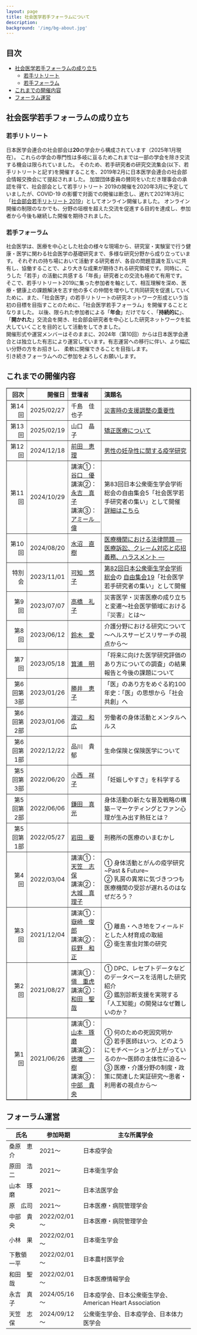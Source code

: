 ```yaml
---
layout: page
title: 社会医学若手フォーラムについて
description: 
background: '/img/bg-about.jpg'
---
```


## 目次
- [社会医学若手フォーラムの成り立ち](#社会医学若手フォーラムの成り立ち)
    - [若手リトリート](#若手リトリート)
    - [若手フォーラム](#若手フォーラム)
- [これまでの開催内容](#これまでの開催内容)
- [フォーラム運営](#フォーラム運営)

## 社会医学若手フォーラムの成り立ち
### 若手リトリート
日本医学会連合の社会部会は**20**の学会から構成されています（2025年1月現在）。
これらの学会の専門性は多岐に亘るためこれまでは一部の学会を除き交流する機会は限られていました。
そのため、若手研究者の研究交流集会(以下、若手リトリートと記す)を開催することを、2019年2月に日本医学会連合の社会部会情報交換会にて提起されました。
加盟団体委員の賛同をいただき理事会の承認を得て、社会部会として若手リトリート 2019の開催を2020年3月に予定していましたが、COVID-19 の影響で対面での開催は断念し、遅れて2021年3月に「[社会部会若手リトリート 2019](https://www.senkyo.co.jp/sretreat2019/)」としてオンライン開催しました。
オンライン開催の制限のなかでも、分野の垣根を超えた交流を促進する目的を達成し、参加者から今後も継続した開催を期待されました。

### 若手フォーラム
社会医学は、医療を中心とした社会の様々な現場から、研究室・実験室で行う健康・医学に関わる社会医学の基礎研究まで、多様な研究分野から成り立っています。
それぞれの持ち場において活動する研究者が、各自の問題意識を互いに共有し、協働することで、より大きな成果が期待される研究領域です。同時に、こうした「若手」の活動に共感する「年長」研究者との交流も極めて有用です。
そこで、若手リトリート2019に集った参加者を軸として、相互理解を深め、医療・健康上の課題解決を志す他の多くの仲間を増やして共同研究を促進していくために、また、「社会医学」の若手リトリートの研究ネットワーク形成という当初の目標を目指すことのために、「社会医学若手フォーラム」を開催することとなりました。
以後、限られた参加者による「**年会**」だけでなく、「**持続的に**」、「**開かれた**」交流会を開き、社会部会研究者を中心とした研究ネットワークを拡大していくことを目的として活動をしてきました。  
開催形式や運営メンバーはそのままに、2024年（第10回）からは日本医学会連合とは独立した有志により運営しています。有志運営への移行に伴い、より幅広い分野の方をお招きし、
柔軟に開催できることを目指します。  
引き続きフォーラムへのご参加をよろしくお願いします。

## これまでの開催内容
<table border="1" style="border-collapse: collapse; width: 100%;">
  <thead>
    <tr>
      <th style="text-align: right;">回次</th>
      <th style="text-align: right;">開催日</th>
      <th style="text-align: left;">登壇者</th>
      <th style="text-align: left;">演題名</th>
    </tr>
  </thead>
  <tbody>
    <tr>
      <td style="text-align: right;">第14回</td>
      <td style="text-align: right;">2025/02/27</td>
      <td style="text-align: left;">
        千島　佳也子
      </td>
      <td style="text-align: left;">
        <a href="https://s-wakate.github.io/2025/02/27/notice.html">災害時の支援調整の重要性</a>
      </td>
    </tr>
    <tr>
      <td style="text-align: right;">第13回</td>
      <td style="text-align: right;">2025/02/19</td>
      <td style="text-align: left;">
        山口　晶子
      </td>
      <td style="text-align: left;">
        <a href="https://s-wakate.github.io/2025/01/22/notice.html">矯正医療について</a>
      </td>
    </tr>
    <tr>
      <td style="text-align: right;">第12回</td>
      <td style="text-align: right;">2024/12/18</td>
      <td style="text-align: left;">
        <a href="https://researchmap.jp/ekm">前田　恵理</a>
      </td>
      <td style="text-align: left;">
        <a href="https://s-wakate.github.io/2024/11/15/notice.html">男性の妊孕性に関する疫学研究</a>
      </td>
    </tr>
    <tr>
      <td style="text-align: right;">第11回</td>
      <td style="text-align: right;">2024/10/29</td>
      <td style="text-align: left;">
        講演①：<a href="https://researchmap.jp/yutaniguchi">谷口　優</a><br>
        講演②：<a href="https://researchmap.jp/GOSE2">永吉　真子</a><br>
        講演③：<a href="https://researchmap.jp/isamuamir">アミール　偉</a>
      </td>
      <td style="text-align: left;">
        第83回日本公衆衛生学会学術総会の自由集会5「社会医学若手研究者の集い」として開催<br>
        <a href="https://s-wakate.github.io/2024/10/22/notice.html">詳細はこちら</a>
      </td>
    </tr>
    <tr>
      <td style="text-align: right;">第10回</td>
      <td style="text-align: right;">2024/08/20</td>
      <td style="text-align: left;">
        <a href="https://researchmap.jp/mizunuma_naoki">水沼　直樹</a>
      </td>
      <td style="text-align: left;">
        <a href="https://s-wakate.github.io/2024/07/19/notice.html">医療機関における法律問題 ― 医療訴訟、クレーム対応と応招義務、ハラスメント ―</a>
      </td>
    </tr>
    <tr>
      <td style="text-align: right;">特別会</td>
      <td style="text-align: right;">2023/11/01</td>
      <td style="text-align: left;">
        <a href="https://researchmap.jp/katti">可知　悠子</a></td>
      <td style="text-align: left;">
        <a href="http://jsph82.umin.jp/">第82回日本公衆衛生学会学術総会</a>の
        <a href="http://jsph82.umin.jp/free_meeting.html">自由集会19</a>「社会医学若手研究者の集い」として開催<br>
      </td>
    </tr>
    <tr>
      <td style="text-align: right;">第9回</td>
      <td style="text-align: right;">2023/07/07</td>
      <td style="text-align: left;">
        <a href="https://researchmap.jp/takahashiayako0924">高橋　礼子</a>
      </td>
      <td style="text-align: left;">
        災害医学・災害医療の成り立ちと変遷～社会医学領域における『災害』とは～
      </td>
    </tr>
    <tr>
      <td style="text-align: right;">第8回</td>
      <td style="text-align: right;">2023/06/12</td>
      <td style="text-align: left;">
        <a href="https://researchmap.jp/946313">鈴木　愛</a>
      </td>
      <td style="text-align: left;">
        介護分野における研究について～ヘルスサービスリサーチの視点から～
      </td>
    </tr>
    <tr>
      <td style="text-align: right;">第7回</td>
      <td style="text-align: right;">2023/05/18</td>
      <td style="text-align: left;">
        <a href="https://researchmap.jp/minoaki">箕浦　明</a>
      </td>
      <td style="text-align: left;">
        「将来に向けた医学研究評価のあり方についての調査」の結果報告と今後の課題について
      </td>
    </tr>
    <tr>
      <td style="text-align: right;">第6回第3部</td>
      <td style="text-align: right;">2023/01/26</td>
      <td style="text-align: left;">
        <a href="https://researchmap.jp/katsuikeiko">勝井　恵子</a>
      </td>
      <td style="text-align: left;">
        「医」のあり方をめぐる約100年史：「医」の思想から「社会共創」へ
      </td>
    </tr>
    <tr>
      <td style="text-align: right;">第6回第2部</td>
      <td style="text-align: right;">2023/01/06</td>
      <td style="text-align: left;">
        <a href="https://researchmap.jp/kzwatanabe">渡辺　和広</a>
      </td>
      <td style="text-align: left;">
        労働者の身体活動とメンタルヘルス
      </td>
    </tr>
    <tr>
      <td style="text-align: right;">第6回第1部</td>
      <td style="text-align: right;">2022/12/22</td>
      <td style="text-align: left;">品川　貴郁</td>
      <td style="text-align: left;">
        生命保険と保険医学について
      </td>
    </tr>
    <tr>
      <td style="text-align: right;">第5回第3部</td>
      <td style="text-align: right;">2022/06/20</td>
      <td style="text-align: left;">
        <a href="https://researchmap.jp/s_konishi">小西　祥子</a>
      </td>
      <td style="text-align: left;">
        「妊娠しやすさ」を科学する
      </td>
    </tr>
    <tr>
      <td style="text-align: right;">第5回第2部</td>
      <td style="text-align: right;">2022/06/06</td>
      <td style="text-align: left;">
        <a href="https://researchmap.jp/kamada">鎌田　真光</a>
      </td>
      <td style="text-align: left;">
        身体活動の新たな普及戦略の構築－マーケティングとファン心理が生み出す熱狂とは？
      </td>
    </tr>
    <tr>
      <td style="text-align: right;">第5回第1部</td>
      <td style="text-align: right;">2022/05/27</td>
      <td style="text-align: left;">
        <a href="https://researchmap.jp/caninome">岩田　要</a>
      </td>
      <td style="text-align: left;">
        刑務所の医療のいまむかし
      </td>
    </tr>
    <tr>
      <td style="text-align: right;">第4回</td>
      <td style="text-align: right;">2022/03/04</td>
      <td style="text-align: left;">
        講演①：<a href="https://researchmap.jp/fukuikenmin">天笠　志保</a><br>
        講演②：<a href="https://researchmap.jp/000988922978">大城　真理子</a>
      </td>
      <td style="text-align: left;">
        ① 身体活動とがんの疫学研究~Past & Future~<br>
        ② 乳房の異常に気づきつつも医療機関の受診が遅れるのはなぜだろう？
      </td>
    </tr>
    <tr>
      <td style="text-align: right;">第3回</td>
      <td style="text-align: right;">2021/12/04</td>
      <td style="text-align: left;">
        講演①：<a href="https://researchmap.jp/read0003283">嶽崎　俊郎</a><br>
        講演②：<a href="https://researchmap.jp/kzancudogi">荻野　和正</a>
      </td>
      <td style="text-align: left;">
        ① 離島・へき地をフィールドとした人材育成の取組<br>
        ② 衛生害虫対策の研究
      </td>
    </tr>
    <tr>
      <td style="text-align: right;">第2回</td>
      <td style="text-align: right;">2021/08/27</td>
      <td style="text-align: left;">
        講演①：<a href="https://researchmap.jp/jshin">愼　重虎</a><br>
        講演②：<a href="https://researchmap.jp/sy-wada">和田　聖哉</a>
      </td>
      <td style="text-align: left;">
        ① DPC、レセプトデータなどのデータベースを活用した研究紹介<br>
        ② 鑑別診断支援を実現する「人工知能」の開発はなぜ難しいのか？
      </td>
    </tr>
    <tr>
      <td style="text-align: right;">第1回</td>
      <td style="text-align: right;">2021/06/26</td>
      <td style="text-align: left;">
        講演①：<a href="https://researchmap.jp/7000002069">山本　琢磨</a><br>
        講演②：<a href="https://researchmap.jp/Thomas1985">徳増　一樹</a><br>
        講演③：<a href="https://researchmap.jp/nkb23">中部　貴央</a>
      </td>
      <td style="text-align: left;">
        ① 何のための死因究明か<br>
        ② 若手医師はいつ、どのようにモチベーションが上がっているのか～医師の主体性に迫る～<br>
        ③ 医療・介護分野の制度・政策に関連した実証研究～患者・利用者の視点から～
      </td>
    </tr>
  </tbody>
</table>

## フォーラム運営

| 氏名          | 参加時期         | 主な所属学会                                 |
| ------------- | ---------------- | -------------------------------------------- |
| 桑原　恵介    | 2021～            | 日本疫学会                                   |
| 原田　浩二    | 2021～            | 日本衛生学会                                 |
| 山本　琢磨    | 2021～            | 日本法医学会                                 |
| 原　広司      | 2021～            | 日本医療・病院管理学会                       |
| 中部　貴央    | 2022/02/01～      | 日本医療・病院管理学会                       |
| 小林　果      | 2022/02/01～      | 日本衛生学会                                 |
| 下敷領　一平  | 2022/02/01～      | 日本農村医学会                               |
| 和田　聖哉    | 2022/02/01～      | 日本医療情報学会                             |
| 永吉　真子    | 2024/05/16～      | 日本疫学会、日本公衆衛生学会、American Heart Association |
| 天笠　志保    | 2024/09/12～      | 公衆衛生学会、日本疫学会、日本体力医学会   |


